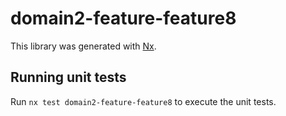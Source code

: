 # domain2-feature-feature8

This library was generated with [Nx](https://nx.dev).

## Running unit tests

Run `nx test domain2-feature-feature8` to execute the unit tests.
